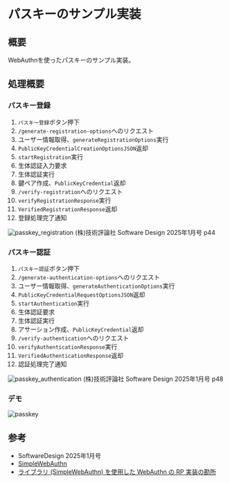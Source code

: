# パスキーのサンプル実装

## 概要

WebAuthnを使ったパスキーのサンプル実装。

## 処理概要

### パスキー登録

1. `パスキー登録`ボタン押下
2. `/generate-registration-options`へのリクエスト
3. ユーザー情報取得、`generateRegistrationOptions`実行
4. `PublicKeyCredentialCreationOptionsJSON`返却
5. `startRegistration`実行
6. 生体認証入力要求
7. 生体認証実行
8. 鍵ペア作成、`PublicKeyCredential`返却
9. `/verify-registration`へのリクエスト
10. `verifyRegistrationResponse`実行
11. `VerifiedRegistrationResponse`返却
12. 登録処理完了通知

![passkey_registration](https://github.com/user-attachments/assets/0abddf66-1c7c-47b5-a110-cad42cea1b9e)
(株)技術評論社 Software Design 2025年1月号 p44

### パスキー認証

1. `パスキー認証`ボタン押下
2. `/generate-authentication-options`へのリクエスト
3. ユーザー情報取得、`generateAuthenticationOptions`実行
4. `PublicKeyCredentialRequestOptionsJSON`返却
5. `startAuthentication`実行
6. 生体認証要求
7. 生体認証実行
8. アサーション作成、`PublicKeyCredential`返却
9. `/verify-authentication`へのリクエスト
10. `verifyAuthenticationResponse`実行
11. `VerifiedAuthenticationResponse`返却
12. 認証処理完了通知

![passkey_authentication](https://github.com/user-attachments/assets/6cf8c93d-83da-49f3-ab37-e02d4cd5b751)
(株)技術評論社 Software Design 2025年1月号 p48

### デモ

![passkey](https://github.com/user-attachments/assets/edbacfbc-02b4-42c8-b006-d20f807a714b)

## 参考

- SoftwareDesign 2025年1月号
- [SimpleWebAuthn](https://simplewebauthn.dev/docs/)
- [ライブラリ (SimpleWebAuthn) を使用した WebAuthn の RP 実装の勘所](https://zenn.dev/kg0r0/articles/c271abb1ab2b76)
